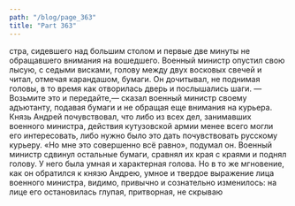 ```yaml
---
path: "/blog/page_363"
title: "Part 363"
---
```


стра, сидевшего над большим столом и первые две минуты не обращавшего внимания на вошедшего. Военный министр опустил свою лысую, с седыми висками, голову между двух восковых свечей и читал, отмечая карандашом, бумаги. Он дочитывал, не поднимая головы, в то время как отворилась дверь и послышались шаги.
— Возьмите это и передайте,— сказал военный министр своему адъютанту, подавая бумаги и не обращая еще внимания на курьера.
Князь Андрей почувствовал, что либо из всех дел, занимавших военного министра, действия кутузовской армии менее всего могли его интересовать, либо нужно было это дать почувствовать русскому курьеру. «Но мне это совершенно всё равно», подумал он. Военный министр сдвинул остальные бумаги, сравнял их края с краями и поднял голову. У него была умная и характерная голова. Но в то же мгновение, как он обратился к князю Андрею, умное и твердое выражение лица военного министра, видимо, привычно и сознательно изменилось: на лице его остановилась глупая, притворная, не скрываю
